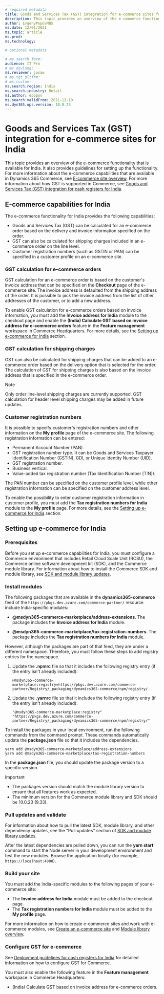 ```yaml
---
# required metadata
title: Goods and Services Tax (GST) integration for e-commerce sites for India
description: This topic provides an overview of the e-commerce functionality that is available for India. It also provides guidelines for setting up the functionality.
author: EvgenyPopovMBS
ms.date: 12/01/2021
ms.topic: article
ms.prod:
ms.technology:

# optional metadata

# ms.search.form:
audience: IT Pro
# ms.devlang:
ms.reviewer: josaw
# ms.tgt_pltfrm:
# ms.custom:
ms.search.region: India
ms.search.industry: Retail
ms.author: epopov
ms.search.validFrom: 2021-12-10
ms.dyn365.ops.version: 10.0.23
---
```

# Goods and Services Tax (GST) integration for e-commerce sites for India

This topic provides an overview of the e-commerce functionality that is available for India. It also provides guidelines for setting up the functionality. For more information about the e-commerce capabilities that are available in Dynamics 365 Commerce, see [E-commerce site overview](../online-store-overview.md). For more information about how GST is supported in Commerce, see [Goods and Services Tax (GST) integration for cash registers for India](apac-ind-cash-registers.md).

## E-commerce capabilities for India

The e-commerce functionality for India provides the following capabilities:

- Goods and Services Tax (GST) can be calculated for an e-commerce order based on the delivery and invoice information specified on the order.
- GST can also be calculated for shipping charges included in an e-commerce order on the line level.
- Customer registration numbers (such as GSTIN or PAN) can be specified in a customer profile on an e-commerce site.

### GST calculation for e-commerce orders

GST calculation for an e-commerce order is based on the customer's invoice address that can be specified on the **Checkout** page of the e-commerce site. The invoice address is defaulted from the shipping address of the order. It is possible to pick the invoice address from the list of other addresses of the customer, or to add a new address.

To enable GST calculation for e-commerce orders based on invoice information, you must add the **Invoice address for India** module to the checkout page and enable the **(India) Calculate GST based on invoice address for e-commerce orders** feature in the **Feature management** workspace in Commerce Headquarters. For more details, see the [Setting up e-commerce for India](#setting-up-e-commerce-for-india) section.

### GST calculation for shipping charges

GST can also be calculated for shipping charges that can be added to an e-commerce order based on the delivery option that is selected for the order. The calculation of GST for shipping charges is also based on the invoice address that is specified in the e-commerce order.

> [!NOTE]
> Only order line-level shipping charges are currently supported. GST calculation for header level shipping charges may be added in future updates.

### Customer registration numbers

It is possible to specify customer's registration numbers and other information on the **My profile** page of the e-commerce site. The following registration information can be entered:

- Permanent Account Number (PAN).
- GST registration number type. It can be Goods and Services Taxpayer Identification Number (GSTIN), GDI, or Unique Identity Number (UID).
- GST registration number.
- Business vertical.
- Value-added tax registration number (Tax Identification Number \[TIN\]).

The PAN number can be specified on the customer profile level, while other registration information can be specified on the customer address level.

To enable the possibility to enter customer registration information in customer profile, you must add the **Tax registration numbers for India** module to the **My profile** page. For more details, see the [Setting up e-commerce for India](#setting-up-e-commerce-for-india) section.

## Setting up e-commerce for India

### Prerequisites

Before you set up e-commerce capabilities for India, you must configure a Commerce environment that includes Retail Cloud Scale Unit (RCSU), the Commerce online software development kit (SDK), and the Commerce module library. For information about how to install the Commerce SDK and module library, see [SDK and module library updates](../e-commerce-extensibility/sdk-updates.md).

### Install modules

The following packages that are available in the **dynamics365-commerce** feed of the `https://pkgs.dev.azure.com/commerce-partner/` resource include India-specific modules:

- **@msdyn365-commerce-marketplace/address-extensions**. The package includes the **Invoice address for India** module.

- **@msdyn365-commerce-marketplace/tax-registration-numbers**. The package includes the **Tax registration numbers for India** module.

However, although the packages are part of that feed, they are under a different namespace. Therefore, you must follow these steps to add registry entries for the namespace.

1. Update the **.npmrc** file so that it includes the following registry entry (if the entry isn't already included):

    ```
    @msdyn365-commerce-marketplace:registry=https://pkgs.dev.azure.com/commerce-partner/Registry/_packaging/dynamics365-commerce/npm/registry/
    ```

1. Update the **.yarnrc** file so that it includes the following registry entry (if the entry isn't already included):

    ```
    "@msdyn365-commerce-marketplace:registry" "https://pkgs.dev.azure.com/commerce-partner/Registry/_packaging/dynamics365-commerce/npm/registry/"
    ```
	
To install the packages in your local environment, run the following commands from the command prompt. These commands automatically update the **package.json** file so that it includes the dependencies.

```
yarn add @msdyn365-commerce-marketplace/address-extensions
yarn add @msdyn365-commerce-marketplace/tax-registration-numbers
```

In the **package.json** file, you should update the package version to a specific version.

> [!IMPORTANT]
> - The packages version should match the module library version to ensure that all features work as expected. 
> - The minimum version for the Commerce module library and SDK should be 10.0.23 (9.33). 

### Pull updates and validate

For information about how to pull the latest SDK, module library, and other dependency updates, see the "Pull updates" section of [SDK and module library updates](../e-commerce-extensibility/sdk-updates.md#pull-updates).

After the latest dependencies are pulled down, you can run the **yarn start** command to start the Node server in your development environment and test the new modules. Browse the application locally (for example, `https://localhost:4000`).

### Build your site

You must add the India-specific modules to the following pages of your e-commerce site:

- The **Invoice address for India** module must be added to the checkout page.
- The **Tax registration numbers for India** module must be added to the **My profile** page.

For more information on how to create e-commerce sites and work with e-commerce modules, see [Create an e-commerce site](../create-ecommerce-site.md) and [Module library overview](../starter-kit-overview.md).

### Configure GST for e-commerce

See [Deployment guidelines for cash registers for India](apac-ind-loc-deployment-guidelines.md) for detailed information on how to configure GST for Commerce.

You must also enable the following feature in the **Feature management** workspace in Commerce Headquarters:

- (India) Calculate GST based on invoice address for e-commerce orders.

